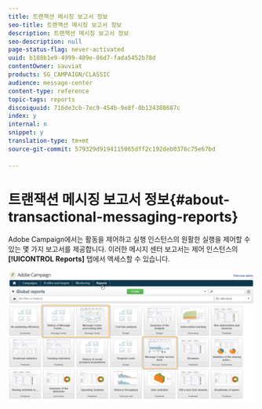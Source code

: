 ```yaml
---
title: 트랜잭션 메시징 보고서 정보
seo-title: 트랜잭션 메시징 보고서 정보
description: 트랜잭션 메시징 보고서 정보
seo-description: null
page-status-flag: never-activated
uuid: b188b1e9-4999-409e-86d7-fada5452b78d
contentOwner: sauviat
products: SG_CAMPAIGN/CLASSIC
audience: message-center
content-type: reference
topic-tags: reports
discoiquuid: 716de3cb-7ec9-454b-9e8f-0b134388687c
index: y
internal: n
snippet: y
translation-type: tm+mt
source-git-commit: 579329d9194115065dff2c192deb0376c75e67bd

---
```



# 트랜잭션 메시징 보고서 정보{#about-transactional-messaging-reports}

Adobe Campaign에서는 활동을 제어하고 실행 인스턴스의 원활한 실행을 제어할 수 있는 몇 가지 보고서를 제공합니다. 이러한 메시지 센터 보고서는 제어 인스턴스의 **[!UICONTROL Reports]** 탭에서 액세스할 수 있습니다.

![](assets/messagecenter_reporting_002.png)

